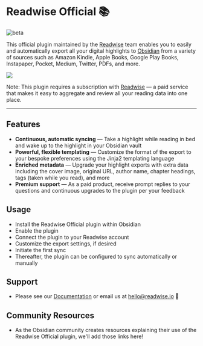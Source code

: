 # Readwise Official 📚

![beta](https://img.shields.io/badge/version-beta-orange)

This official plugin maintained by the [Readwise](https://readwise.io) team enables you to easily and automatically
export all your digital highlights to [Obsidian](https://obsidian.md) from a variety of sources such as Amazon Kindle,
Apple Books, Google Play Books, Instapaper, Pocket, Medium, Twitter, PDFs, and more.

![](https://raw.githubusercontent.com/readwiseio/obsidian-readwise/master/screens/readwise_obsidian_export.gif)

Note: This plugin requires a subscription with [Readwise](https://readwise.io) — a paid service that makes it easy to
aggregate and review all your reading data into one place.

---

## Features

* **Continuous, automatic syncing** — Take a highlight while reading in bed and wake up to the highlight in your
  Obsidian vault
* **Powerful, flexible templating** — Customize the format of the export to your bespoke preferences using the Jinja2
  templating language
* **Enriched metadata** — Upgrade your highlight exports with extra data including the cover image, original URL, author
  name, chapter headings, tags (taken while you read), and more
* **Premium support** — As a paid product, receive prompt replies to your questions and continuous upgrades to the
  plugin per your feedback

## Usage

* Install the Readwise Official plugin within Obsidian
* Enable the plugin
* Connect the plugin to your Readwise account
* Customize the export settings, if desired
* Initiate the first sync
* Thereafter, the plugin can be configured to sync automatically or manually

## Support

* Please see
  our [Documentation](https://help.readwise.io/article/125-how-does-the-readwise-to-obsidian-export-integration-work) or
  email us at hello@readwise.io 🙂

## Community Resources

* As the Obsidian community creates resources explaining their use of the Readwise Official plugin, we'll add those
  links here!
